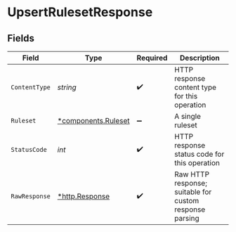 # UpsertRulesetResponse


## Fields

| Field                                                     | Type                                                      | Required                                                  | Description                                               |
| --------------------------------------------------------- | --------------------------------------------------------- | --------------------------------------------------------- | --------------------------------------------------------- |
| `ContentType`                                             | *string*                                                  | :heavy_check_mark:                                        | HTTP response content type for this operation             |
| `Ruleset`                                                 | [*components.Ruleset](../../models/components/ruleset.md) | :heavy_minus_sign:                                        | A single ruleset                                          |
| `StatusCode`                                              | *int*                                                     | :heavy_check_mark:                                        | HTTP response status code for this operation              |
| `RawResponse`                                             | [*http.Response](https://pkg.go.dev/net/http#Response)    | :heavy_check_mark:                                        | Raw HTTP response; suitable for custom response parsing   |